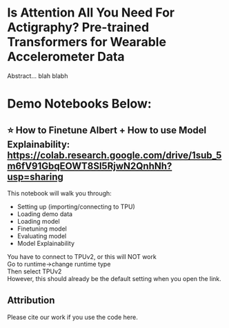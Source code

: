 # Is Attention All You Need For Actigraphy? Pre-trained Transformers for Wearable Accelerometer Data 

Abstract... blah blabh

# Demo Notebooks Below: 
## ⭐ How to Finetune Albert + How to use Model Explainability: https://colab.research.google.com/drive/1sub_5m6fV91GbqEOWT8Sl5RjwN2QnhNh?usp=sharing

This notebook will walk you through: 
* Setting up (importing/connecting to TPU)
* Loading demo data
* Loading model
* Finetuning model
* Evaluating model
* Model Explainability 




You have to connect to TPUv2, or this will NOT work <be>  
Go to runtime->change runtime type <br>
Then select TPUv2 <br>
However, this should already be the default setting when you open the link.

## Attribution
Please cite our work if you use the code here. 

